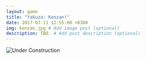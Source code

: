 ```yaml
---
layout: game
title: "Yakuza: Kenzan!"
date: 2017-07-11 12:55:00 +0300
img: kenzan.jpg # Add image post (optional)
description: TBD. # Add post description (optional)
---
```

![Under Construction](https://78.media.tumblr.com/6dfcbf9e05d57e3d0e9bb232b30004fa/tumblr_pf27n0jnCn1w050vko1_1280.png)
